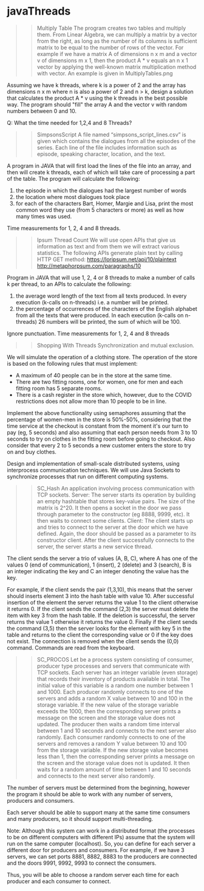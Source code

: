 # javaThreads

>>Multiply Table
The program creates two tables and multiply them. 
From Linear Algebra, we can multiply a matrix by a vector from the right, as long as the number of its columns is sufficient
matrix to be equal to the number of rows of the vector. For example if we have a matrix A of dimensions n x m and a vector v of dimensions m x 1, 
then the product A * v equals an n x 1 vector by applying the well-known matrix multiplication method with vector. 
An example is given in MultiplyTables.png
 
Assuming we have k threads, where k is a power of 2 and the array has dimensions n x m where n is also a power of 2 and n > k, 
design a solution that calculates the product A * v using the k threads in the best possible way. 
The program should "fill" the array A and the vector v with random numbers between 0 and 10.

Q: What the time needed for 1,2,4 and 8 Threads?





>>SimpsonsScript
A file named “simpsons_script_lines.csv” is given which contains the dialogues from all the episodes of the series.
Each line of the file includes information such as episode, speaking character, location, and the text.

A program in JAVA that will first load the lines of the file into an array, and then
will create k threads, each of which will take care of processing a part of the table.
The program will calculate the following:
1) the episode in which the dialogues had the largest number of words
2) the location where most dialogues took place
3) for each of the characters Bart, Homer, Margie and Lisa, print the most 
common word they use (from 5 characters or more) as well as how many times was used.
 
Time measurements for 1, 2, 4 and 8 threads.






>>Ipsum Thread Count
We will use open APIs that give us information as text and from them we will extract various statistics.
The following APIs generate plain text by calling HTTP GET method:
https://loripsum.net/api/10/plaintext
http://metaphorpsum.com/paragraphs/10

Program in JAVA that will use 1, 2, 4 or 8 threads to make a number of calls k per thread,
to an APIs  to calculate the following:
1) the average word length of the text from all texts produced. In every
execution (k-calls on n-threads) i.e. a number will be printed.
2) the percentage of occurrences of the characters of the English alphabet from all the texts that
were produced. In each execution (k-calls on n-threads) 26 numbers will be printed,
the sum of which will be 100.

Ignore punctuation.
Time measurements for 1, 2, 4 and 8 threads









>>Shopping With Threads
Synchronization and mutual exclusion.

We will simulate the operation of a clothing store.
The operation of the store is based on the following rules that must implement:
* A maximum of 40 people can be in the store at the same time.
* There are two fitting rooms, one for women, one for men and each fitting room has 5 separate rooms.
* There is a cash register in the store which, however, due to the COVID restrictions does not allow more than 10 people to be in line.

Implement the above functionality using semaphores assuming that the
percentage of women-men in the store is 50%-50%, considering that the time
service at the checkout is constant from the moment it's our turn to pay
(eg, 5 seconds) and also assuming that each person needs from 3 to 10
seconds to try on clothes in the fitting room before going to checkout. Also consider that every 2 to 5 seconds a new customer enters the store 
to try on and buy clothes.






Design and implementation of small-scale distributed systems,
using interprocess communication techniques.
We will use Java Sockets to synchronize processes that run on different computing systems.


>>SC_Hash
An application involving process communication with TCP sockets.
Server: The server starts its operation by building an empty hashtable that stores key-value pairs. 
The size of the matrix is ​​2^20. It then opens a socket in the door we pass through
parameter to the constructor (eg 8888, 9999, etc). It then waits to connect some clients.
Client: The client starts up and tries to connect to the server at the door
which we have defined. Again, the door should be passed as a parameter to its constructor
client.
After the client successfully connects to the server, the server starts a new service thread.

The client sends the server a trio of values ​​(A, B, C), where A has one of the values ​​0 (end of communication),
1 (insert), 2 (delete) and 3 (search), B is an integer indicating the key and
C an integer denoting the value has the key.

For example, if the client sends the pair (1,3,10), this means that the server should
inserts element 3 into the hash table with value 10. After successful insertion
of the element the server returns the value 1 to the client otherwise it returns 0. 
If the client sends the command (2,3) the server must delete the item with key 3 from the hash table.
If the deletion is successful, the server returns the value 1 otherwise it returns the value 0.
Finally if the client sends the command (3,5) then the server looks for the element with key 5 in the table and
returns to the client the corresponding value or 0 if the key does not exist.
The connection is removed when the client sends the (0,0) command.
Commands are read from the keyboard.




>>SC_PROCOS
Let be a process system consisting of consumer, producer type processes
and servers that communicate with TCP sockets. 
Each server has an integer variable (even storage) that records their inventory
of products available in total. The initial value of this variable is a random one
number between 1 and 1000.
Each producer randomly connects to one of the servers and adds a random X value
between 10 and 100 in the storage variable. If the new value of the storage variable exceeds the
1000, then the corresponding server prints a message on the screen and the storage value does not
updated. The producer then waits a random time interval between 1 and 10 seconds and connects 
to the next server also randomly.
Each consumer randomly connects to one of the servers and removes a random Y value
between 10 and 100 from the storage variable. If the new storage value becomes less than 1,
then the corresponding server prints a message on the screen and the storage value does not
is updated. It then waits for a random amount of time between 1 and 10 seconds and connects 
to the next server also randomly.

The number of servers must be determined from the beginning, however the program
it should be able to work with any number of servers, producers and consumers.

Each server should be able to support many at the same time
consumers and many producers, so it should support multi-threading.

Note: Although this system can work in a distributed format (the
processes to be on different computers with different IPs) assume that the
system will run on the same computer (localhost).
So, you can define for each server a different door for producers and consumers.
For example, if we have 3 servers, we can set ports 8881, 8882, 8883 to
the producers are connected and the doors 9991, 9992, 9993 to connect the consumers.

Thus, you will be able to choose a random server each time for each producer and each consumer to connect.
